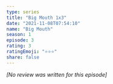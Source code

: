 ```yaml
---
type: series
title: "Big Mouth 1x3"
date: "2021-11-08T07:54:10"
name: "Big Mouth"
season: 1
episode: 3
rating: 3
ratingEmoji: "⭐️⭐️⭐️"
share: false
---
```


*[No review was written for this episode]*

